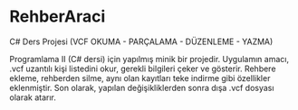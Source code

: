 RehberAraci
==========

C# Ders Projesi (VCF OKUMA - PARÇALAMA -  DÜZENLEME - YAZMA) 

Programlama II (C# dersi) için yapılmış minik bir projedir.
Uygulamın amacı, .vcf uzantılı kişi listedini okur, gerekli bilgileri çeker ve gösterir.
Rehbere ekleme, rehberden silme, aynı olan kayıtları teke indirme gibi özellikler eklenmiştir.
Son olarak, yapılan değişikliklerden sonra dışa .vcf dosyası olarak atarır.
